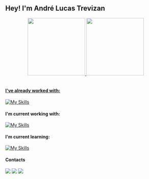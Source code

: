 ## Hey! I'm André Lucas Trevizan

<div align="center">
  <a href="https://github.com/andrelucastrevizan">
  <img height="180em" src="https://github-readme-stats.vercel.app/api?username=andrelucastrevizan&show_icons=true&theme=dracula&include_all_commits=true&count_private=true"/>
  <img height="180em" src="https://github-readme-stats.vercel.app/api/top-langs/?username=andrelucastrevizan&layout=compact&langs_count=7&theme=dracula"/>
</div>
</div>

<br>

<h4> I've already worked with: </h4>

[![My Skills](https://skills.thijs.gg/icons?i=nodejs,mongodb,mysql,docker,javascript,typescript,vue,php&theme=light)](https://skills.thijs.gg)

<h4> I'm current working with: </h4>

[![My Skills](https://skills.thijs.gg/icons?i=nodejs,mongodb,javascript,typescript&theme=light)](https://skills.thijs.gg)

<h4> I'm current learning: </h4>

[![My Skills](https://skills.thijs.gg/icons?i=flutter,react&theme=light)](https://skills.thijs.gg)

<h4> Contacts </h4>
  <a href="https://instagram.com/andrelucastrevizan" target="_blank"><img src="https://img.shields.io/badge/-Instagram-%23E4405F?style=for-the-badge&logo=instagram&logoColor=white" target="_blank"></a>
  <a href = "mailto:andrelucastrevizan@gmail.com"><img src="https://img.shields.io/badge/-Gmail-%23333?style=for-the-badge&logo=gmail&logoColor=white" target="_blank"></a>
  <a href="https://www.linkedin.com/in/andré-lucas-t-1ab366117" target="_blank"><img src="https://img.shields.io/badge/-LinkedIn-%230077B5?style=for-the-badge&logo=linkedin&logoColor=white" target="_blank"></a> 
